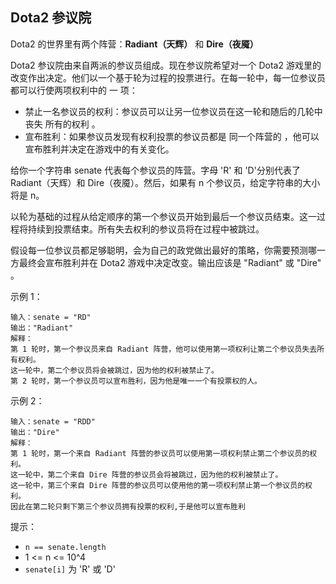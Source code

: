 ## Dota2 参议院

Dota2 的世界里有两个阵营：**Radiant（天辉）** 和 **Dire（夜魇）**

Dota2 参议院由来自两派的参议员组成。现在参议院希望对一个 Dota2 游戏里的改变作出决定。他们以一个基于轮为过程的投票进行。在每一轮中，每一位参议员都可以行使两项权利中的 一 项：

* 禁止一名参议员的权利：参议员可以让另一位参议员在这一轮和随后的几轮中丧失 所有的权利 。
* 宣布胜利：如果参议员发现有权利投票的参议员都是 同一个阵营的 ，他可以宣布胜利并决定在游戏中的有关变化。

给你一个字符串 senate 代表每个参议员的阵营。字母 'R' 和 'D'分别代表了 Radiant（天辉）和 Dire（夜魇）。然后，如果有 n 个参议员，给定字符串的大小将是 n。

以轮为基础的过程从给定顺序的第一个参议员开始到最后一个参议员结束。这一过程将持续到投票结束。所有失去权利的参议员将在过程中被跳过。

假设每一位参议员都足够聪明，会为自己的政党做出最好的策略，你需要预测哪一方最终会宣布胜利并在 Dota2 游戏中决定改变。输出应该是 "Radiant" 或 "Dire" 。


示例 1：

```
输入：senate = "RD"
输出："Radiant"
解释：
第 1 轮时，第一个参议员来自 Radiant 阵营，他可以使用第一项权利让第二个参议员失去所有权利。
这一轮中，第二个参议员将会被跳过，因为他的权利被禁止了。
第 2 轮时，第一个参议员可以宣布胜利，因为他是唯一一个有投票权的人。
```
示例 2：

```
输入：senate = "RDD"
输出："Dire"
解释：
第 1 轮时，第一个来自 Radiant 阵营的参议员可以使用第一项权利禁止第二个参议员的权利。
这一轮中，第二个来自 Dire 阵营的参议员会将被跳过，因为他的权利被禁止了。
这一轮中，第三个来自 Dire 阵营的参议员可以使用他的第一项权利禁止第一个参议员的权利。
因此在第二轮只剩下第三个参议员拥有投票的权利,于是他可以宣布胜利
```

提示：

* `n == senate.length`
* 1 <= n <= 10^4
* `senate[i]` 为 'R' 或 'D'